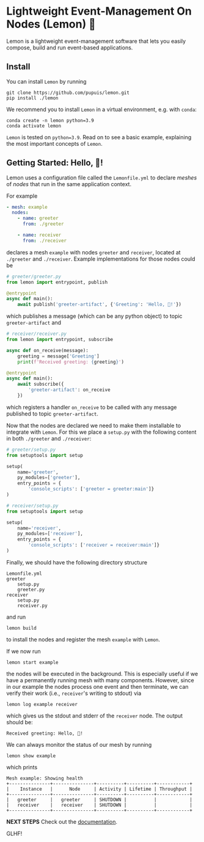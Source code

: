 # Lightweight Event-Management On Nodes (Lemon) 🍋

Lemon is a lightweight event-management software that lets you easily compose, build and run
event-based applications.

## Install
You can install `Lemon` by running

```shell
git clone https://github.com/pupuis/lemon.git
pip install ./lemon
```

We recommend you to install `Lemon` in a virtual environment, e.g. with `conda`:

```shell
conda create -n lemon python=3.9
conda activate lemon
```

`Lemon` is tested on `python=3.9`. Read on to see a basic example, explaining the most important concepts of `Lemon`.

## Getting Started: Hello, 🍋!
Lemon uses a configuration file called the `Lemonfile.yml` to declare *meshes* of
*nodes* that run in the same application context.

For example
```yaml
- mesh: example
  nodes:
    - name: greeter
      from: ./greeter

    - name: receiver
      from: ./receiver
```
declares a mesh `example` with nodes `greeter` and `receiver`, located at `./greeter` and `./receiver`. Example implementations for those nodes could be

```python
# greeter/greeter.py
from lemon import entrypoint, publish

@entrypoint
async def main():
    await publish('greeter-artifact', {'Greeting': 'Hello, 🍋!'})
```

which publishes a message (which can be any python object) to topic `greeter-artifact` and

```python
# receiver/receiver.py
from lemon import entrypoint, subscribe

async def on_receive(message):
    greeting = message['Greeting']
    print(f'Received greeting: {greeting}')

@entrypoint
async def main():
    await subscribe({
        'greeter-artifact': on_receive
    })
```

which registers a handler `on_receive` to be called with any message published to topic `greeter-artifact`.

Now that the nodes are declared we need to make them installable to integrate with `Lemon`. For this we place a `setup.py` with the following content in both `./greeter` and `./receiver`:

```python
# greeter/setup.py
from setuptools import setup

setup(
    name='greeter',
    py_modules=['greeter'],
    entry_points = {
        'console_scripts': ['greeter = greeter:main']}
)
```
```python
# receiver/setup.py
from setuptools import setup

setup(
    name='receiver',
    py_modules=['receiver'],
    entry_points = {
        'console_scripts': ['receiver = receiver:main']}
)
```

Finally, we should have the following directory structure
```
Lemonfile.yml
greeter
    setup.py
    greeter.py
receiver
    setup.py
    receiver.py
```
and run
```shell
lemon build
```
to install the nodes and register the mesh `example` with `Lemon`.

If we now run
```shell
lemon start example
```
the nodes will be executed in the background. This is especially useful if we have a permanently running mesh with many components. However, since in our example the nodes process one event and then terminate, we can verify their work (i.e., `receiver`'s writing to stdout) via

```shell
lemon log example receiver
```
which gives us the stdout and stderr of the `receiver` node. The output should be:

```shell
Received greeting: Hello, 🍋!
```

We can always monitor the status of our mesh by running

```shell
lemon show example
```
which prints
```shell
Mesh example: Showing health
+---------------+---------------+----------+----------+------------+
|    Instance   |      Node     | Activity | Lifetime | Throughput |
+---------------+---------------+----------+----------+------------+
|   greeter     |   greeter     | SHUTDOWN |          |            |
|   receiver    |   receiver    | SHUTDOWN |          |            |
+---------------+---------------+----------+----------+------------+
```

**NEXT STEPS** Check out the [documentation](https://pupuis.github.io/lemon/).

GLHF!
